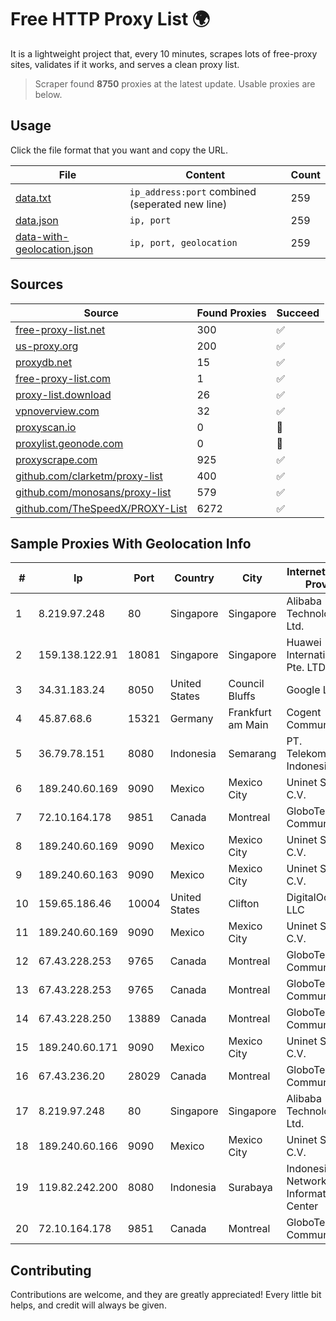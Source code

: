 
# Free HTTP Proxy List 🌍

It is a lightweight project that, every 10 minutes, scrapes lots of free-proxy sites, validates if it works, and serves a clean proxy list.


> Scraper found **8750** proxies at the latest update. Usable proxies are below.

## Usage

Click the file format that you want and copy the URL.


|File|Content|Count|
|----|-------|-----|
|[data.txt](https://raw.githubusercontent.com/themiralay/Proxy-List-World/master/data.txt)|`ip_address:port` combined (seperated new line)|259|
|[data.json](https://raw.githubusercontent.com/themiralay/Proxy-List-World/master/data.json)|`ip, port`|259|
|[data-with-geolocation.json](https://raw.githubusercontent.com/themiralay/Proxy-List-World/master/data-with-geolocation.json)|`ip, port, geolocation`|259|

## Sources

|Source|Found Proxies|Succeed|
|------|-------------|-------|
|[free-proxy-list.net](https://free-proxy-list.net)|300|✅|
|[us-proxy.org](https://www.us-proxy.org)|200|✅|
|[proxydb.net](http://proxydb.net)|15|✅|
|[free-proxy-list.com](https://free-proxy-list.com/?page=&port=&type%5B%5D=http&type%5B%5D=https&up_time=0&search=Search)|1|✅|
|[proxy-list.download](https://www.proxy-list.download/HTTP)|26|✅|
|[vpnoverview.com](https://vpnoverview.com/privacy/anonymous-browsing/free-proxy-servers)|32|✅|
|[proxyscan.io](https://www.proxyscan.io)|0|🚫|
|[proxylist.geonode.com](https://proxylist.geonode.com/api/proxy-list?limit=300&page=1&sort_by=lastChecked&sort_type=desc&protocols=http,https)|0|🚫|
|[proxyscrape.com](https://api.proxyscrape.com/v2/?request=displayproxies&protocol=http&timeout=10000&country=all&ssl=all&anonymity=all)|925|✅|
|[github.com/clarketm/proxy-list](https://raw.githubusercontent.com/clarketm/proxy-list/master/proxy-list-raw.txt)|400|✅|
|[github.com/monosans/proxy-list](https://raw.githubusercontent.com/monosans/proxy-list/main/proxies/http.txt)|579|✅|
|[github.com/TheSpeedX/PROXY-List](https://raw.githubusercontent.com/TheSpeedX/PROXY-List/master/http.txt)|6272|✅|


## Sample Proxies With Geolocation Info

|#|Ip|Port|Country|City|Internet Service Provider|
|-|--|----|-------|----|-------------------------|
|1|8.219.97.248|80|Singapore|Singapore|Alibaba (US) Technology Co., Ltd.|
|2|159.138.122.91|18081|Singapore|Singapore|Huawei International Pte. LTD|
|3|34.31.183.24|8050|United States|Council Bluffs|Google LLC|
|4|45.87.68.6|15321|Germany|Frankfurt am Main|Cogent Communications|
|5|36.79.78.151|8080|Indonesia|Semarang|PT. Telekomunikasi Indonesia|
|6|189.240.60.169|9090|Mexico|Mexico City|Uninet S.A. de C.V.|
|7|72.10.164.178|9851|Canada|Montreal|GloboTech Communications|
|8|189.240.60.169|9090|Mexico|Mexico City|Uninet S.A. de C.V.|
|9|189.240.60.163|9090|Mexico|Mexico City|Uninet S.A. de C.V.|
|10|159.65.186.46|10004|United States|Clifton|DigitalOcean, LLC|
|11|189.240.60.169|9090|Mexico|Mexico City|Uninet S.A. de C.V.|
|12|67.43.228.253|9765|Canada|Montreal|GloboTech Communications|
|13|67.43.228.253|9765|Canada|Montreal|GloboTech Communications|
|14|67.43.228.250|13889|Canada|Montreal|GloboTech Communications|
|15|189.240.60.171|9090|Mexico|Mexico City|Uninet S.A. de C.V.|
|16|67.43.236.20|28029|Canada|Montreal|GloboTech Communications|
|17|8.219.97.248|80|Singapore|Singapore|Alibaba (US) Technology Co., Ltd.|
|18|189.240.60.166|9090|Mexico|Mexico City|Uninet S.A. de C.V.|
|19|119.82.242.200|8080|Indonesia|Surabaya|Indonesia Network Information Center|
|20|72.10.164.178|9851|Canada|Montreal|GloboTech Communications|



## Contributing

Contributions are welcome, and they are greatly appreciated! Every
little bit helps, and credit will always be given.

